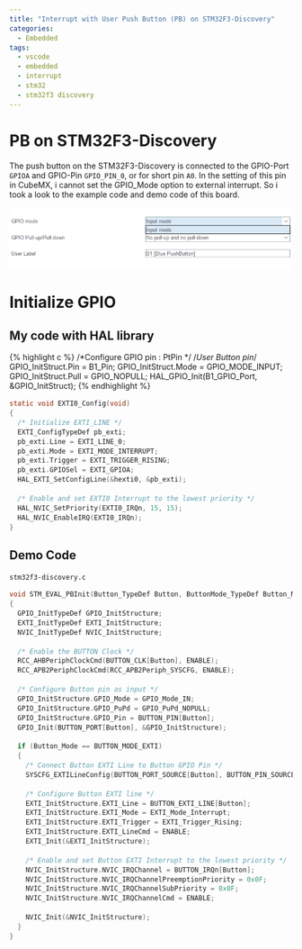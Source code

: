 ```yaml
---
title: "Interrupt with User Push Button (PB) on STM32F3-Discovery"
categories:
  - Embedded
tags:
  - vscode
  - embedded
  - interrupt 
  - stm32
  - stm32f3 discovery
--- 
```


# PB on STM32F3-Discovery
The push button on the STM32F3-Discovery is connected to the GPIO-Port `GPIOA` and GPIO-Pin `GPIO_PIN_0`, or for short pin `A0`. In the setting of this pin in CubeMX, i cannot set the GPIO_Mode option to external interrupt. So i took a look to the example code and demo code of this board. 

![cubemx screenshot](/assets/pinA0.png)

# Initialize GPIO
## My code with HAL library
{% highlight c %}
  /*Configure GPIO pin : PtPin */ /*User Button pin*/
  GPIO_InitStruct.Pin = B1_Pin;
  GPIO_InitStruct.Mode = GPIO_MODE_INPUT;
  GPIO_InitStruct.Pull = GPIO_NOPULL;
  HAL_GPIO_Init(B1_GPIO_Port, &GPIO_InitStruct);
{% endhighlight %}

```c
static void EXTI0_Config(void)
{
  /* Initialize EXTI_LINE */
  EXTI_ConfigTypeDef pb_exti;
  pb_exti.Line = EXTI_LINE_0;
  pb_exti.Mode = EXTI_MODE_INTERRUPT;
  pb_exti.Trigger = EXTI_TRIGGER_RISING;
  pb_exti.GPIOSel = EXTI_GPIOA;
  HAL_EXTI_SetConfigLine(&hexti0, &pb_exti);
  
  /* Enable and set EXTI0 Interrupt to the lowest priority */
  HAL_NVIC_SetPriority(EXTI0_IRQn, 15, 15);
  HAL_NVIC_EnableIRQ(EXTI0_IRQn);
}
```

## Demo Code
`stm32f3-discovery.c`
```c
void STM_EVAL_PBInit(Button_TypeDef Button, ButtonMode_TypeDef Button_Mode)
{
  GPIO_InitTypeDef GPIO_InitStructure;
  EXTI_InitTypeDef EXTI_InitStructure;
  NVIC_InitTypeDef NVIC_InitStructure;

  /* Enable the BUTTON Clock */
  RCC_AHBPeriphClockCmd(BUTTON_CLK[Button], ENABLE);
  RCC_APB2PeriphClockCmd(RCC_APB2Periph_SYSCFG, ENABLE);

  /* Configure Button pin as input */
  GPIO_InitStructure.GPIO_Mode = GPIO_Mode_IN;
  GPIO_InitStructure.GPIO_PuPd = GPIO_PuPd_NOPULL;
  GPIO_InitStructure.GPIO_Pin = BUTTON_PIN[Button];
  GPIO_Init(BUTTON_PORT[Button], &GPIO_InitStructure);

  if (Button_Mode == BUTTON_MODE_EXTI)
  {
    /* Connect Button EXTI Line to Button GPIO Pin */
    SYSCFG_EXTILineConfig(BUTTON_PORT_SOURCE[Button], BUTTON_PIN_SOURCE[Button]);

    /* Configure Button EXTI line */
    EXTI_InitStructure.EXTI_Line = BUTTON_EXTI_LINE[Button];
    EXTI_InitStructure.EXTI_Mode = EXTI_Mode_Interrupt;
    EXTI_InitStructure.EXTI_Trigger = EXTI_Trigger_Rising;  
    EXTI_InitStructure.EXTI_LineCmd = ENABLE;
    EXTI_Init(&EXTI_InitStructure);

    /* Enable and set Button EXTI Interrupt to the lowest priority */
    NVIC_InitStructure.NVIC_IRQChannel = BUTTON_IRQn[Button];
    NVIC_InitStructure.NVIC_IRQChannelPreemptionPriority = 0x0F;
    NVIC_InitStructure.NVIC_IRQChannelSubPriority = 0x0F;
    NVIC_InitStructure.NVIC_IRQChannelCmd = ENABLE;

    NVIC_Init(&NVIC_InitStructure); 
  }
}
```